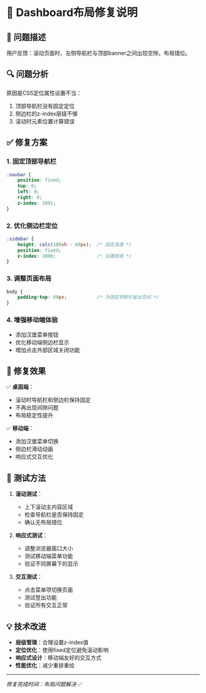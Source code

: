 # 🔧 Dashboard布局修复说明

## 🐛 问题描述
用户反馈：滚动页面时，左侧导航栏与顶部banner之间出现空隙，布局错位。

## 🔍 问题分析
原因是CSS定位属性设置不当：
1. 顶部导航栏没有固定定位
2. 侧边栏的z-index层级不够
3. 滚动时元素位置计算错误

## ✅ 修复方案

### 1. 固定顶部导航栏
```css
.navbar {
    position: fixed;
    top: 0;
    left: 0;
    right: 0;
    z-index: 1001;
}
```

### 2. 优化侧边栏定位
```css
.sidebar {
    height: calc(100vh - 60px);  /* 固定高度 */
    position: fixed;
    z-index: 1000;               /* 设置层级 */
}
```

### 3. 调整页面布局
```css
body {
    padding-top: 60px;           /* 为固定导航栏留出空间 */
}
```

### 4. 增强移动端体验
- 添加汉堡菜单按钮
- 优化移动端侧边栏显示
- 增加点击外部区域关闭功能

## 🎯 修复效果

✅ **桌面端**：
- 滚动时导航栏和侧边栏保持固定
- 不再出现间隙问题
- 布局稳定性提升

✅ **移动端**：
- 添加汉堡菜单切换
- 侧边栏滑动动画
- 响应式交互优化

## 🧪 测试方法

1. **滚动测试**：
   - 上下滚动主内容区域
   - 检查导航栏是否保持固定
   - 确认无布局错位

2. **响应式测试**：
   - 调整浏览器窗口大小
   - 测试移动端菜单功能
   - 验证不同屏幕下的显示

3. **交互测试**：
   - 点击菜单项切换页面
   - 测试登出功能
   - 验证所有交互正常

## 💡 技术改进

- **层级管理**：合理设置z-index值
- **定位优化**：使用fixed定位避免滚动影响
- **响应式设计**：移动端友好的交互方式
- **性能优化**：减少重排重绘

---
*修复完成时间：布局问题解决* ✅ 